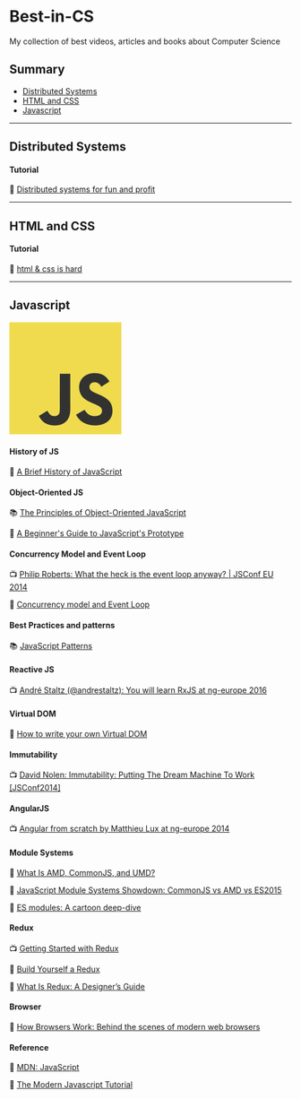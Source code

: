 # Best-in-CS

My collection of best videos, articles and books about Computer Science

## Summary

- [Distributed Systems](#distributed-systems)
- [HTML and CSS](#html-and-css)
- [Javascript](#javascript)

---

## Distributed Systems

#### Tutorial

📄 [Distributed systems for fun and profit](http://book.mixu.net/distsys/)

---

## HTML and CSS

#### Tutorial

📄 [html & css is hard](https://internetingishard.com/html-and-css/)

---

## Javascript

![JS](./js.png)

#### History of JS

📄 [A Brief History of JavaScript](https://auth0.com/blog/a-brief-history-of-javascript/)


#### Object-Oriented JS

📚 [The Principles of Object-Oriented JavaScript](https://www.goodreads.com/book/show/20799234-the-principles-of-object-oriented-javascript)

📄 [A Beginner's Guide to JavaScript's Prototype](https://tylermcginnis.com/beginners-guide-to-javascript-prototype/)

#### Concurrency Model and Event Loop

📺 [Philip Roberts: What the heck is the event loop anyway? | JSConf EU 2014](https://www.youtube.com/watch?v=8aGhZQkoFbQ)

📄 [Concurrency model and Event Loop](https://developer.mozilla.org/en-US/docs/Web/JavaScript/EventLoop)

#### Best Practices and patterns

📚 [JavaScript Patterns](https://www.goodreads.com/book/show/9422683-javascript-patterns)

#### Reactive JS

📺 [André Staltz (@andrestaltz): You will learn RxJS at ng-europe 2016](https://www.youtube.com/watch?v=uQ1zhJHclvs)

#### Virtual DOM

📄 [How to write your own Virtual DOM](https://medium.com/@deathmood/how-to-write-your-own-virtual-dom-ee74acc13060)

#### Immutability

📺 [David Nolen: Immutability: Putting The Dream Machine To Work [JSConf2014]](https://www.youtube.com/watch?v=SiFwRtCnxv4)

#### AngularJS

📺 [Angular from scratch by Matthieu Lux at ng-europe 2014](https://www.youtube.com/watch?v=Mk2WwSxK218)

#### Module Systems

📄 [What Is AMD, CommonJS, and UMD?](https://www.davidbcalhoun.com/2014/what-is-amd-commonjs-and-umd/)

📄 [JavaScript Module Systems Showdown: CommonJS vs AMD vs ES2015](https://auth0.com/blog/javascript-module-systems-showdown/)

📄 [ES modules: A cartoon deep-dive](https://hacks.mozilla.org/2018/03/es-modules-a-cartoon-deep-dive/) 

#### Redux

📺 [Getting Started with Redux](https://egghead.io/courses/getting-started-with-redux)

📄 [Build Yourself a Redux](https://zapier.com/engineering/how-to-build-redux/)

📄 [What Is Redux: A Designer’s Guide](https://www.smashingmagazine.com/2018/07/redux-designers-guide/)

#### Browser

📄 [How Browsers Work: Behind the scenes of modern web browsers](https://www.html5rocks.com/en/tutorials/internals/howbrowserswork/)

#### Reference
📄 [MDN: JavaScript](https://developer.mozilla.org/en-US/docs/Web/JavaScript)

📄 [The Modern Javascript Tutorial](https://javascript.info/)
